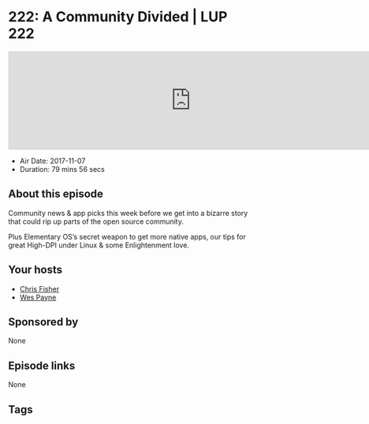 # 222: A Community Divided | LUP 222

<iframe src="https://player.fireside.fm/v2/RUkczH-V+s91SVGj6?theme=dark" width="740" height="200" frameborder="0" scrolling="no"></iframe>

* Air Date: 2017-11-07
* Duration: 79 mins 56 secs

## About this episode

Community news & app picks this week before we get into a bizarre story that could rip up parts of the open source community.

Plus Elementary OS’s secret weapon to get more native apps, our tips for great High-DPI under Linux & some Enlightenment love.

## Your hosts
* [Chris Fisher](https://linuxunplugged.com/hosts/chrislas)
* [Wes Payne](https://linuxunplugged.com/hosts/wes)

## Sponsored by

None



## Episode links

None



## Tags

